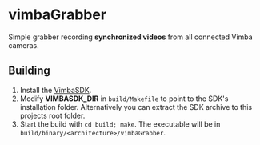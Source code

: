# vimbaGrabber
Simple grabber recording **synchronized videos** from all connected Vimba cameras.
## Building
1. Install the [VimbaSDK](https://www.alliedvision.com/en/products/software.html).
2. Modify **VIMBASDK_DIR** in `build/Makefile` to point to the SDK's installation folder. Alternatively you can extract the SDK archive to this projects root folder.
3. Start the build with `cd build; make`. The executable will be in `build/binary/<architecture>/vimbaGrabber`.
